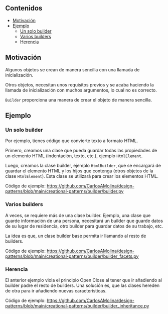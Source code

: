## Contenidos

- [Motivación](#motivación)
- [Ejemplo](#ejemplo)
  - [Un solo builder](#un-solo-builder)
  - [Varios builders](#varios-builders)
  - [Herencia](#herencia)

## Motivación

Algunos objetos se crean de manera sencilla con una llamada de inicialización.

Otros objetos, necesitan unos requisitos previos y se acaba haciendo la llamada de inicialización con muchos argumentos, lo cual no es correcto.

`Builder` proporciona una manera de crear el objeto de manera sencilla.

## Ejemplo

### Un solo builder

Por ejemplo, tienes código que convierte texto a formato HTML.

Primero, creamos una clase que pueda guardar todas las propiedades de un elemento HTML (indentación, texto, etc.), ejemplo `HtmlElement`.

Luego, creamos la clase builder, ejemplo `HtmlBuilder`, que se encargará de guardar el elemento HTML y los hijos que contenga (otros objetos de la clase `HtmlElement`). Esta clase se utilizará para crear los elementos HTML.

Código de ejemplo: <https://github.com/CarlosAMolina/design-patterns/blob/main/creational-patterns/builder/builder.py>

### Varios builders

A veces, se requiere más de una clase builder. Ejemplo, una clase que guarde información de una persona, necesitará un builder que guarde datos de su lugar de residencia, otro builder para guardar datos de su trabajo, etc.

La idea es que, un clase builder base permita ir llamando al resto de builders.

Código de ejemplo: <https://github.com/CarlosAMolina/design-patterns/blob/main/creational-patterns/builder/builder_facets.py>

### Herencia

El anterior ejemplo viola el principio Open Close al tener que ir añadiendo al builder padre el resto de builders. Una solución es, que las clases hereden de otra para ir añadiendo nuevas características.

Código de ejemplo: <https://github.com/CarlosAMolina/design-patterns/blob/main/creational-patterns/builder/builder_inheritance.py>
